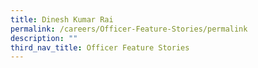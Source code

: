 ```yaml
---
title: Dinesh Kumar Rai
permalink: /careers/Officer-Feature-Stories/permalink
description: ""
third_nav_title: Officer Feature Stories
---
```

